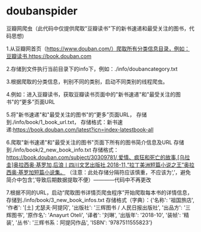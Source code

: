 # doubanspider

豆瓣网爬虫（此代码中仅提供爬取"豆瓣读书"下的新书速递和最受关注的图书，代码思想)

1.从豆瓣网首页（https://www.douban.com/）爬取所有分类信息目录，例如：豆瓣读书,https://book.douban.com

2.存储到文件执行当前目录下的info下，例如：./info/doubancategory.txt

3.根据爬取的分类信息，判别不同的类别，启动不同类别的线程爬虫。

4.例如：进入豆瓣读书，获取豆瓣读书页面中的"新书速递"和"最受关注的图书"的“更多”页面URL

5.将"新书速递"和"最受关注的图书"的“更多”页面URL，
	存储到./info/book/1_book_url.txt，
	存储格式：新书速递:https://book.douban.com/latest?icn=index-latestbook-all
	
6.爬取"新书速递"和"最受关注的图书"页面下所有的图书简介信息及URL
	存储到./info/book/2_new_book_info.txt
	存储格式：https://book.douban.com/subject/30309781/,爱情、疯狂和死亡的故事,[乌拉圭]奥拉西奥·基罗加,后浪丨四川文艺出版社,2018-11,“拉丁美洲短篇小说之王”奥拉西奥·基罗加短篇小说集。
	（注意：此处存储分隔符应该慎重，不应该为‘,’，避免简介中包含‘,’导致后期数据提取不便）————代码中不再更改
	
7.根据不同的URL，启动“爬取图书详情页爬虫程序”开始爬取每本书的详情信息，
	存储到./info/book/3_new_book_infos.txt
	存储格式（字典）：{'名称': '祖国旅店', '作者': '[土] 尤瑟夫·阿提冈', '出版社': '三辉图书 / 人民日报出版社', '出品方': '三辉图书', '原作名': 'Anayurt Oteli', '译者': '刘琳', '出版年': '2018-10', '装帧': '精装', '丛书': '三辉书系：阿提冈作品', 'ISBN': '9787511555823'}

